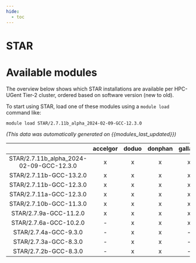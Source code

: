 ```yaml
---
hide:
  - toc
---
```


STAR
====

# Available modules


The overview below shows which STAR installations are available per HPC-UGent Tier-2 cluster, ordered based on software version (new to old).

To start using STAR, load one of these modules using a `module load` command like:

```shell
module load STAR/2.7.11b_alpha_2024-02-09-GCC-12.3.0
```

*(This data was automatically generated on {{modules_last_updated}})*  

| |accelgor|doduo|donphan|gallade|joltik|shinx|skitty|
| :---: | :---: | :---: | :---: | :---: | :---: | :---: | :---: |
|STAR/2.7.11b_alpha_2024-02-09-GCC-12.3.0|x|x|x|x|-|x|x|
|STAR/2.7.11b-GCC-13.2.0|x|x|x|x|-|x|x|
|STAR/2.7.11b-GCC-12.3.0|x|x|x|x|-|-|x|
|STAR/2.7.11a-GCC-12.3.0|x|x|x|x|-|x|x|
|STAR/2.7.10b-GCC-11.3.0|x|x|x|x|-|-|-|
|STAR/2.7.9a-GCC-11.2.0|x|x|x|x|-|-|-|
|STAR/2.7.6a-GCC-10.2.0|-|x|x|x|-|-|-|
|STAR/2.7.4a-GCC-9.3.0|-|x|x|-|-|-|-|
|STAR/2.7.3a-GCC-8.3.0|-|x|x|-|-|-|-|
|STAR/2.7.2b-GCC-8.3.0|-|x|x|-|-|-|-|
